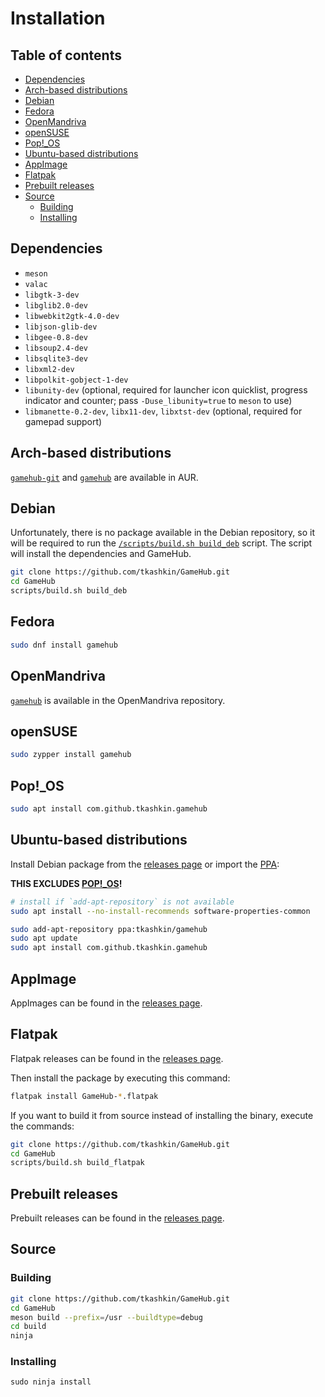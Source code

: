 # Installation

## Table of contents

- [Dependencies](#dependencies)
- [Arch-based distributions](#arch-based-distributions)
- [Debian](#debian)
- [Fedora](#fedora)
- [OpenMandriva](#openmandriva)
- [openSUSE](#opensuse)
- [Pop!_OS](#pop_os)
- [Ubuntu-based distributions](#ubuntu-based-distributions)
- [AppImage](#appimage)
- [Flatpak](#flatpak)
- [Prebuilt releases](#prebuilt-releases)
- [Source](#source)
	- [Building](#building)
	- [Installing](#installing)

## Dependencies
- `meson`
- `valac`
- `libgtk-3-dev`
- `libglib2.0-dev`
- `libwebkit2gtk-4.0-dev`
- `libjson-glib-dev`
- `libgee-0.8-dev`
- `libsoup2.4-dev`
- `libsqlite3-dev`
- `libxml2-dev`
- `libpolkit-gobject-1-dev`
- `libunity-dev` (optional, required for launcher icon quicklist, progress indicator and counter; pass `-Duse_libunity=true` to `meson` to use)
- `libmanette-0.2-dev`, `libx11-dev`, `libxtst-dev` (optional, required for gamepad support)

## Arch-based distributions
[`gamehub-git`](https://aur.archlinux.org/packages/gamehub-git/) and [`gamehub`](https://aur.archlinux.org/packages/gamehub/) are available in AUR.

## Debian
Unfortunately, there is no package available in the Debian repository, so it will be required to run the [`/scripts/build.sh build_deb`](../scripts/build.sh#L171-L210) script. The script will install the dependencies and GameHub.

```bash
git clone https://github.com/tkashkin/GameHub.git
cd GameHub
scripts/build.sh build_deb
```

## Fedora
```bash
sudo dnf install gamehub
```

## OpenMandriva
[`gamehub`](https://abf.openmandriva.org/openmandriva/gamehub/build_lists) is available in the OpenMandriva repository.

## openSUSE
```bash
sudo zypper install gamehub
```

## Pop!_OS

```bash
sudo apt install com.github.tkashkin.gamehub
```

## Ubuntu-based distributions
Install Debian package from the [releases page](https://github.com/tkashkin/GameHub/releases) or import the [PPA](https://launchpad.net/~tkashkin/+archive/ubuntu/gamehub):

**THIS EXCLUDES [POP!_OS](#pop_os)!**
```bash
# install if `add-apt-repository` is not available
sudo apt install --no-install-recommends software-properties-common

sudo add-apt-repository ppa:tkashkin/gamehub
sudo apt update
sudo apt install com.github.tkashkin.gamehub
```

## AppImage
AppImages can be found in the [releases page](https://github.com/tkashkin/GameHub/releases).

## Flatpak
Flatpak releases can be found in the [releases page](https://github.com/tkashkin/GameHub/releases).

Then install the package by executing this command:
```bash
flatpak install GameHub-*.flatpak
```

If you want to build it from source instead of installing the binary, execute the commands:
```bash
git clone https://github.com/tkashkin/GameHub.git
cd GameHub
scripts/build.sh build_flatpak
```

## Prebuilt releases
Prebuilt releases can be found in the [releases page](https://github.com/tkashkin/GameHub/releases).

## Source
### Building
```bash
git clone https://github.com/tkashkin/GameHub.git
cd GameHub
meson build --prefix=/usr --buildtype=debug
cd build
ninja
```
### Installing
```
sudo ninja install
```
